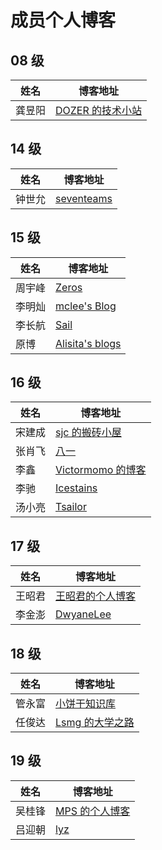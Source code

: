 # 成员个人博客

## 08 级

| 姓名   | 博客地址                                 |
| ------ | ---------------------------------------- |
| 龚昱阳 | [DOZER 的技术小站](https://www.dozer.cc) |

## 14 级

| 姓名   | 博客地址                                |
| ------ | --------------------------------------- |
| 钟世允 | [seventeams](http://blog.seventeams.cn) |

## 15 级

| 姓名   | 博客地址                                                  |
| ------ | --------------------------------------------------------- |
| 周宇峰 | [Zeros](https://zerosyf.github.io)                        |
| 李明灿 | [mclee's Blog](http://blog.leanote.com/mclee)             |
| 李长航 | [Sail](http://www.sail.name)                              |
| 原博   | [Alisita's blogs](https://alisitaweb.github.io/archives/) |

## 16 级

| 姓名   | 博客地址                                              |
| ------ | ----------------------------------------------------- |
| 宋建成 | [sjc 的搬砖小屋](https://icbtbo.github.io)            |
| 张肖飞 | [八一](https://www.cnblogs.com/bay1/)                 |
| 李鑫   | [Victormomo 的博客](https://blog.csdn.net/victormomo) |
| 李驰   | [Icestains](http://icestains.top/#blog)               |
| 汤小亮 | [Tsailor](https://tsailor.github.io)                  |

## 17 级

| 姓名   | 博客地址                                     |
| ------ | -------------------------------------------- |
| 王昭君 | [王昭君的个人博客](https://wangzhaojun.wiki) |
| 李金澎 | [DwyaneLee](https://lijinpengt.github.io/)   |

## 18 级

| 姓名   | 博客地址                                  |
| ------ | ----------------------------------------- |
| 管永富 | [小饼干知识库](https://abiscuit.top/) |
| 任俊达 | [Lsmg 的大学之路](https://blog.lsmg.xyz/) |

## 19 级

| 姓名   | 博客地址                                 |
| ------ | ---------------------------------------- |
| 吴桂锋 | [MPS 的个人博客](https://blog.yysy.xyz/) |
| 吕迎朝 | [lyz](https://www.yuque.com/boopo)       |

